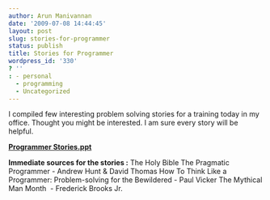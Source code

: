 ```yaml
---
author: Arun Manivannan
date: '2009-07-08 14:44:45'
layout: post
slug: stories-for-programmer
status: publish
title: Stories for Programmer
wordpress_id: '330'
? ''
: - personal
  - programming
  - Uncategorized
---
```


I compiled few interesting problem solving stories for a training today in my
office. Thought you might be interested. I am sure every story will be
helpful.

**[Programmer Stories.ppt][1]**

**Immediate sources for the stories :** The Holy Bible The Pragmatic
Programmer - Andrew Hunt & David Thomas How To Think Like a Programmer:
Problem-solving for the Bewildered - Paul Vicker The Mythical Man Month  -
Frederick Brooks Jr.

   [1]: http://arunma.com/repos/Programmer%20Stories.ppt

